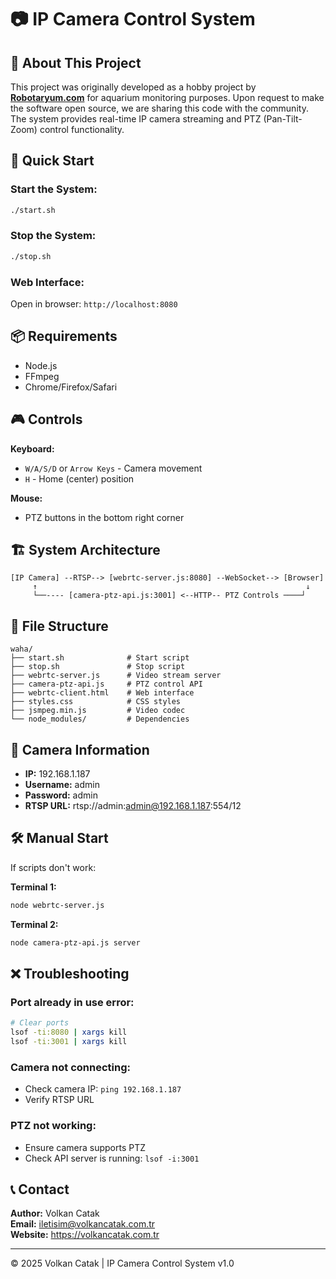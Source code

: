 # 📷 IP Camera Control System

## 🏢 About This Project

This project was originally developed as a hobby project by **[Robotaryum.com](https://robotaryum.com)** for aquarium monitoring purposes. Upon request to make the software open source, we are sharing this code with the community. The system provides real-time IP camera streaming and PTZ (Pan-Tilt-Zoom) control functionality.

## 🚀 Quick Start

### Start the System:
```bash
./start.sh
```

### Stop the System:
```bash
./stop.sh
```

### Web Interface:
Open in browser: `http://localhost:8080`

## 📦 Requirements

- Node.js
- FFmpeg
- Chrome/Firefox/Safari

## 🎮 Controls

**Keyboard:**
- `W/A/S/D` or `Arrow Keys` - Camera movement
- `H` - Home (center) position

**Mouse:**
- PTZ buttons in the bottom right corner

## 🏗️ System Architecture

```
[IP Camera] --RTSP--> [webrtc-server.js:8080] --WebSocket--> [Browser]
     ↑                                                            ↓
     └──---- [camera-ptz-api.js:3001] <--HTTP-- PTZ Controls ────┘
```

## 📁 File Structure

```
waha/
├── start.sh              # Start script
├── stop.sh               # Stop script
├── webrtc-server.js      # Video stream server
├── camera-ptz-api.js     # PTZ control API
├── webrtc-client.html    # Web interface
├── styles.css            # CSS styles
├── jsmpeg.min.js         # Video codec
└── node_modules/         # Dependencies
```

## 🔧 Camera Information

- **IP:** 192.168.1.187
- **Username:** admin
- **Password:** admin
- **RTSP URL:** rtsp://admin:admin@192.168.1.187:554/12

## 🛠️ Manual Start

If scripts don't work:

**Terminal 1:**
```bash
node webrtc-server.js
```

**Terminal 2:**
```bash
node camera-ptz-api.js server
```

## ❌ Troubleshooting

### Port already in use error:
```bash
# Clear ports
lsof -ti:8080 | xargs kill
lsof -ti:3001 | xargs kill
```

### Camera not connecting:
- Check camera IP: `ping 192.168.1.187`
- Verify RTSP URL

### PTZ not working:
- Ensure camera supports PTZ
- Check API server is running: `lsof -i:3001`

## 📞 Contact

**Author:** Volkan Catak  
**Email:** iletisim@volkancatak.com.tr  
**Website:** https://volkancatak.com.tr

---
© 2025 Volkan Catak | IP Camera Control System v1.0